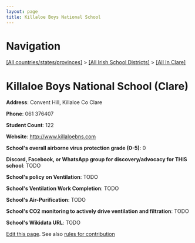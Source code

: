 ```yaml
---
layout: page
title: Killaloe Boys National School
---
```

# Navigation

[[All countries/states/provinces]](../../..) > [[All Irish School Districts]](../..) > [[All In Clare]](..)

# Killaloe Boys National School (Clare)

**Address**: Convent Hill, Killaloe Co Clare

**Phone**: 061 376407

**Student Count**: 122

**Website**: <http://www.killaloebns.com>

**School's overall airborne virus protection grade (0-5)**: 0

**Discord, Facebook, or WhatsApp group for discovery/advocacy for THIS school**: TODO

**School's policy on Ventilation**: TODO

**School's Ventilation Work Completion**: TODO

**School's Air-Purification**: TODO

**School's CO2 monitoring to actively drive ventilation and filtration**: TODO

**School's Wikidata URL**: TODO


[Edit this page](https://github.com/ventilate-schools/Ireland/edit/main/./Clare/Killaloe_Boys_National_School.md). See also [rules for contribution](../../../contribution-rules/)